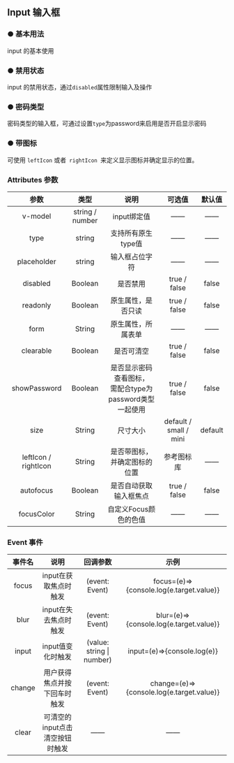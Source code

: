 <script setup>
    import demo1 from './demo1.vue' 
    import demo2 from './demo2.vue' 
    import demo3 from './demo3.vue'
    import demo4 from './demo4.vue'
    // import demo5 from './demo5.vue'
    // import demo6 from './demo6.vue'
</script>

## Input 输入框

### ● 基本用法 
<p>input 的基本使用</p>
<div class="borderBox">
    <demo1/>
    <k-preview compname="Input" demoname="demo1"/>
</div>

### ● 禁用状态
<p>input 的禁用状态，通过<code>disabled</code>属性限制输入及操作</p>
<div class="borderBox">
    <demo3/>
    <k-preview compname="Input" demoname="demo3"/>
</div>

### ● 密码类型
<p>密码类型的输入框，可通过设置<code>type</code>为password来启用是否开启显示密码</p>
<div class="borderBox">
    <demo2/>
    <k-preview compname="Input" demoname="demo2"/>
</div>

### ● 带图标
<p>可使用 <code>leftIcon</code> 或者<code> rightIcon </code>来定义显示图标并确定显示的位置。</p>
<div class="borderBox">
    <demo4/>
    <k-preview compname="Input" demoname="demo4"/>
</div>

### Attributes 参数

|         参数         |      类型       |                             说明                             |         可选值         | 默认值  |
| :------------------: | :-------------: | :----------------------------------------------------------: | :--------------------: | :-----: |
|       v-model        | string / number |                         input绑定值                          |           ——           |   ——    |
|         type         |     string      |                      支持所有原生type值                      |           ——           |   ——    |
|     placeholder      |     string      |                        输入框占位字符                        |           ——           |   ——    |
|       disabled       |     Boolean     |                           是否禁用                           |      true / false      |  false  |
|       readonly       |     Boolean     |                      原生属性，是否只读                      |      true / false      |  false  |
|         form         |     String      |                      原生属性，所属表单                      |           ——           |   ——    |
|      clearable       |     Boolean     |                          是否可清空                          |      true / false      |  false  |
|     showPassword     |     Boolean     | 是否显示密码查看图标，<br />需配合type为password类型一起使用 |      true / false      |  false  |
|         size         |     String      |                           尺寸大小                           | default / small / mini | default |
| leftIcon / rightIcon |     String      |                 是否带图标，并确定图标的位置                 |       参考图标库       |   ——    |
|      autofocus       |     Boolean     |                    是否自动获取输入框焦点                    |      true / false      |  false  |
|      focusColor      |     String      |                    自定义Focus颜色的色值                     |           ——           |   ——    |

### Event 事件

| 事件名 |              说明               |         回调参数          |                   示例                    |
| :----: | :-----------------------------: | :-----------------------: | :---------------------------------------: |
| focus  |      input在获取焦点时触发      |      (event: Event)       | focus=(e)=>{console.log(e.target.value)}  |
|  blur  |      input在失去焦点时触发      |      (event: Event)       |  blur=(e)=>{console.log(e.target.value)}  |
| input  |        input值变化时触发        | (value: string \| number) |        input=(e)=>{console.log(e)}        |
| change |  用户获得焦点并按下回车时触发   |      (event: Event)       | change=(e)=>{console.log(e.target.value)} |
| clear  | 可清空的input点击清空按钮时触发 |            ——             |                    ——                     |